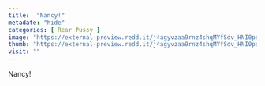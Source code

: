 ```yaml
---
title:  "Nancy!"
metadate: "hide"
categories: [ Rear Pussy ]
image: "https://external-preview.redd.it/j4agyvzaa9rnz4shqMYfSdv_HNI0pdEgpT15PCqg3IM.jpg?auto=webp&s=9ffccb48d920dafdaf5c5cd2f9b6b7d8ef94235a"
thumb: "https://external-preview.redd.it/j4agyvzaa9rnz4shqMYfSdv_HNI0pdEgpT15PCqg3IM.jpg?width=1080&crop=smart&auto=webp&s=6de2fee118f60bc4ff9a4b4ba2083b5a09bc82ab"
visit: ""
---
```

Nancy!
